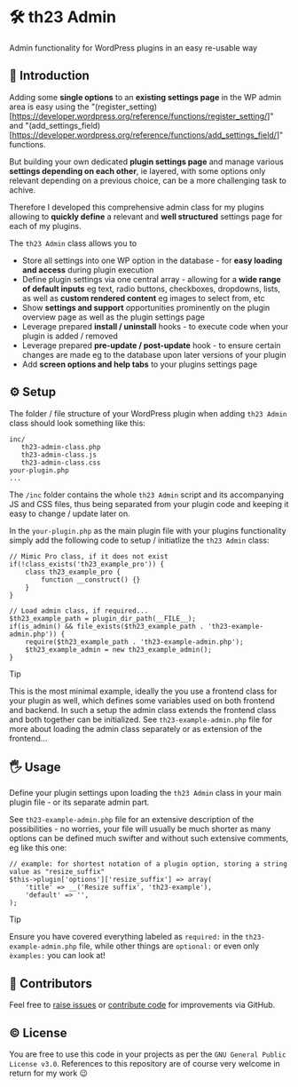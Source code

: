# 🛠️ th23 Admin

Admin functionality for WordPress plugins in an easy re-usable way


## 🚀 Introduction

Adding some **single options** to an **existing settings page** in the WP admin area is easy using the "(register_setting)[https://developer.wordpress.org/reference/functions/register_setting/]" and "(add_settings_field)[https://developer.wordpress.org/reference/functions/add_settings_field/]" functions.

But building your own dedicated **plugin settings page** and manage various **settings depending on each other**, ie layered, with some options only relevant depending on a previous choice, can be a more challenging task to achive.

Therefore I developed this comprehensive admin class for my plugins allowing to **quickly define** a relevant and **well structured** settings page for each of my plugins.

The `th23 Admin` class allows you to
* Store all settings into one WP option in the database - for **easy loading and access** during plugin execution
* Define plugin settings via one central array - allowing for a **wide range of default inputs** eg text, radio buttons, checkboxes, dropdowns, lists, as well as **custom rendered content** eg images to select from, etc
* Show **settings and support** opportunities prominently on the plugin overview page as well as the plugin settings page
* Leverage prepared **install / uninstall** hooks - to execute code when your plugin is added / removed
* Leverage prepared **pre-update / post-update** hook - to ensure certain changes are made eg to the database upon later versions of your plugin
* Add **screen options and help tabs** to your plugins settings page


## ⚙️ Setup

The folder / file structure of your WordPress plugin when adding `th23 Admin` class should look something like this:
```
inc/
   th23-admin-class.php
   th23-admin-class.js
   th23-admin-class.css
your-plugin.php
...
```

The `/inc` folder contains the whole `th23 Admin` script and its accompanying JS and CSS files, thus being separated from your plugin code and keeping it easy to change / update later on.

In the `your-plugin.php` as the main plugin file with your plugins functionality simply add the following code to setup / initiatlize the `th23 Admin` class:
```
// Mimic Pro class, if it does not exist
if(!class_exists('th23_example_pro')) {
	class th23_example_pro {
		function __construct() {}
	}
}

// Load admin class, if required...
$th23_example_path = plugin_dir_path(__FILE__);
if(is_admin() && file_exists($th23_example_path . 'th23-example-admin.php')) {
	require($th23_example_path . 'th23-example-admin.php');
	$th23_example_admin = new th23_example_admin();
}
```

> [!TIP]
> This is the most minimal example, ideally the you use a frontend class for your plugin as well, which defines some variables used on both frontend and backend. In such a setup the admin class extends the frontend class and both together can be initialized.
> See `th23-example-admin.php` file for more about loading the admin class separately or as extension of the frontend...


## 🖐️ Usage

Define your plugin settings upon loading the `th23 Admin` class in your main plugin file - or its separate admin part.

See `th23-example-admin.php` file for an extensive description of the possibilities - no worries, your file will usually be much shorter as many options can be defined much swifter and without such extensive comments, eg like this one:
```
// example: for shortest notation of a plugin option, storing a string value as "resize_suffix"
$this->plugin['options']['resize_suffix'] => array(
	'title' => __('Resize suffix', 'th23-example'),
	'default' => '',
);
```

> [!TIP]
> Ensure you have covered everything labeled as `required:` in the `th23-example-admin.php` file, while other things are `optional:` or even only `èxamples:` you can look at!


## 🤝 Contributors

Feel free to [raise issues](/issues) or [contribute code](/pulls) for improvements via GitHub.


## ©️ License

You are free to use this code in your projects as per the `GNU General Public License v3.0`. References to this repository are of course very welcome in return for my work 😉
